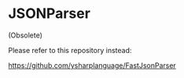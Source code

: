 JSONParser
==========

(Obsolete)

Please refer to this repository instead:

https://github.com/ysharplanguage/FastJsonParser
